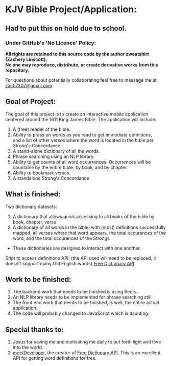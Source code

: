 # KJV Bible Project/Application:


## Had to put this on hold due to school.


### Under GitHub's 'No Licence' Policy:


**All rights are retained to this source code by the author zweatshirt (Zachery Linscott).  
No one may reproduce, distribute, or create derivative works from this repository.**

For questions about potentially collaborating feel free to message me at zach7307@gmail.com

## Goal of Project:
The goal of this project is to create an interactive mobile application 
centered around the 1611 King James Bible. 
The application will include:
1. A (free) reader of the bible.
2. Ability to press on words as you read to get immediate definitions,   
and a list of other verses where the word is located in the bible per Strong's Concordance.
3. A stand-alone dictionary of all the words.
4. Phrase searching using an NLP library. 
5. Ability to get counts of all word occurrences. 
Occurrences will be countable by the entire bible, by book, and by chapter.
6. Ability to bookmark verses.
7. A standalone Strong's Concordance


## What is finished: 
Two dictionary datasets:
1. A dictionary that allows quick accessing to all books of the bible by book, chapter, verse
2. A dictionary of all words in the bible, with (most) definitions successfully mapped,
   all verses where that word appears, the total occurences of the word,
   and the total occurences of the Strongs.
- These dictionaries are designed to interact with one another.

Sript to access definitions API:
(the API used will need to be replaced, it doesn't support many Old English words)
[Free Dictionary API](https://dictionaryapi.dev)


## Work to be finished:
1. The backend work that needs to be finished is using Redis.
2. An NLP library needs to be implemented for phrase searching still.
3. The front end work that needs to be finished, is well, the entire actual application.
4. The code will probably changed to JavaScript which is daunting.


## Special thanks to:
1. Jesus for saving me and motivating me daily to put forth light and love into the world.
2. [meetDeveloper](https://github.com/meetDeveloper?tab=repositories), 
the creator of [Free Dictionary API](https://dictionaryapi.dev). 
This is an excellent API for getting word definitions for free.
